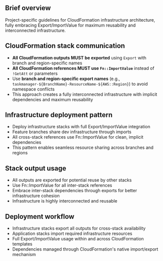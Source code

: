 ## Brief overview
Project-specific guidelines for CloudFormation infrastructure architecture, fully embracing Export/ImportValue for maximum reusability and interconnected infrastructure.

## CloudFormation stack communication
- **All CloudFormation outputs MUST be exported** using `Export` with branch and region-specific names
- **All CloudFormation references MUST use `Fn::ImportValue`** instead of `!GetAtt` or parameters
- Use **branch and region-specific export names** (e.g., `taskmanager-${BranchName}-ResourceName-${AWS::Region}`) to avoid namespace conflicts
- This approach creates a fully interconnected infrastructure with implicit dependencies and maximum reusability

## Infrastructure deployment pattern
- Deploy infrastructure stacks with full Export/ImportValue integration
- Feature branches share dev infrastructure through imports
- All cross-stack references use Fn::ImportValue for clean, implicit dependencies
- This pattern enables seamless resource sharing across branches and regions

## Stack output usage
- All outputs are exported for potential reuse by other stacks
- Use Fn::ImportValue for all inter-stack references
- Embrace inter-stack dependencies through exports for better infrastructure cohesion
- Infrastructure is highly interconnected and reusable

## Deployment workflow
- Infrastructure stacks export all outputs for cross-stack availability
- Application stacks import required infrastructure resources
- Full Export/ImportValue usage within and across CloudFormation templates
- Dependencies managed through CloudFormation's native import/export mechanism